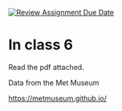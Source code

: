 [![Review Assignment Due Date](https://classroom.github.com/assets/deadline-readme-button-22041afd0340ce965d47ae6ef1cefeee28c7c493a6346c4f15d667ab976d596c.svg)](https://classroom.github.com/a/EQ9F5wUl)
# In class 6

Read the pdf attached.

Data from the Met Museum

https://metmuseum.github.io/
